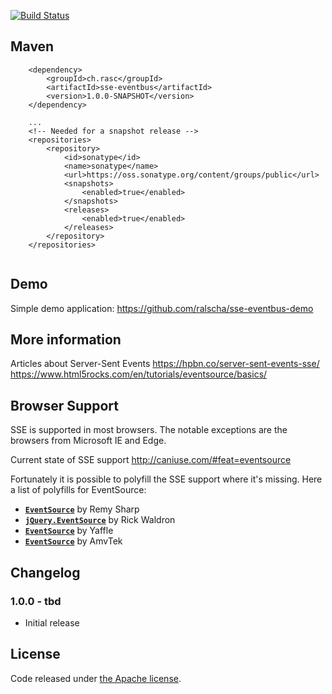 
[![Build Status](https://api.travis-ci.org/ralscha/sse-eventbus.png)](https://travis-ci.org/ralscha/sse-eventbus)


## Maven

```
	<dependency>
		<groupId>ch.rasc</groupId>
		<artifactId>sse-eventbus</artifactId>
		<version>1.0.0-SNAPSHOT</version>
	</dependency>
	
	...
	<!-- Needed for a snapshot release -->
 	<repositories>
 		<repository>
			<id>sonatype</id>
			<name>sonatype</name>
			<url>https://oss.sonatype.org/content/groups/public</url>
			<snapshots>
				<enabled>true</enabled>
			</snapshots>
			<releases>
				<enabled>true</enabled>
			</releases>
		</repository>
	</repositories>	
	
```

## Demo
Simple demo application:
https://github.com/ralscha/sse-eventbus-demo


## More information
Articles about Server-Sent Events 
https://hpbn.co/server-sent-events-sse/
https://www.html5rocks.com/en/tutorials/eventsource/basics/


## Browser Support
SSE is supported in most browsers. The notable exceptions are the browsers from Microsoft IE and Edge. 

Current state of SSE support
http://caniuse.com/#feat=eventsource

Fortunately it is possible to polyfill the SSE support where it's missing. 
Here a list of polyfills for EventSource:

* **[`EventSource`](https://github.com/remy/polyfills/blob/master/EventSource.js)** by Remy Sharp
* **[`jQuery.EventSource`](http://github.com/rwldrn/jquery.eventsource)** by Rick Waldron
* **[`EventSource`](https://github.com/Yaffle/EventSource)** by Yaffle
* **[`EventSource`](https://github.com/amvtek/EventSource)** by AmvTek


## Changelog

### 1.0.0 - tbd
  * Initial release


## License
Code released under [the Apache license](http://www.apache.org/licenses/).
